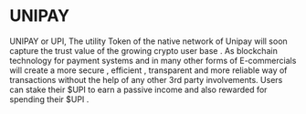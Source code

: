 # UNIPAY
UNIPAY or UPI, The utility Token of the native network of Unipay will soon capture the trust value of the growing crypto user base . As blockchain technology for payment systems and in many other forms of E-commercials will create a more secure , efficient , transparent and more reliable way of transactions without the help of any other 3rd party involvements. Users can stake their $UPI to earn a passive income and also rewarded for spending their $UPI .
